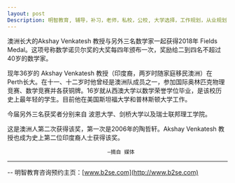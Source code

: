 ```yaml
---
layout: post
Description: 明智教育, 辅导，补习，老师，私校，公校, 大学选择，工作规划，从业规划，2018 菲尔兹奖， Universities Selection, Career Education, Career Advisors, Guidance, Private Schools, Selective Schools, Writing tutoring, Interviews tutoring, Resume Writing, Fields Medal 2018, Akshay Venkatesh  
---
```



澳洲长大的Akshay Venkatesh 教授与另外三名数学家一起获得2018年 Fields Medal。这项号称数学诺贝尔奖的大奖每四年颁布一次，奖励给二到四名不超过40岁的数学家。

现年36岁的 Akshay Venkatesh 教授（印度裔，两岁时随家庭移民澳洲）在Perth长大。在十一、十二岁时他曾经是澳洲队成员之一，参加国际奥林匹克物理竞赛、数学竞赛并各获铜牌。16岁就从西澳大学以数学荣誉学位毕业，是该校历史上最年轻的学生。目前他在美国斯坦福大学和普林斯顿大学工作。

今届另外三名获奖者分别来自 波恩大学、剑桥大学以及瑞士联邦理工学院。

这是澳洲人第二次获得该奖，第一次是2006年的陶哲轩。Akshay Venkatesh 教授也成为史上第二位印度裔人士获得该奖。


									—摘自 媒体


	
--------
-- 明智教育咨询预约主页：[www.b2se.com](http://www.b2se.com)

